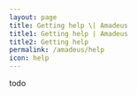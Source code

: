```yaml
---
layout: page
title: Getting help \| Amadeus
title1: Getting help | Amadeus
title2: Getting help
permalink: /amadeus/help
icon: help
---
```


todo